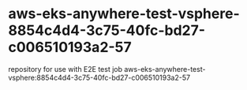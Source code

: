 # aws-eks-anywhere-test-vsphere-8854c4d4-3c75-40fc-bd27-c006510193a2-57
repository for use with E2E test job aws-eks-anywhere-test-vsphere:8854c4d4-3c75-40fc-bd27-c006510193a2-57
